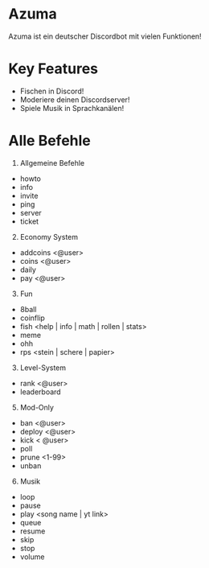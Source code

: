 # Azuma
Azuma ist ein deutscher Discordbot mit vielen Funktionen!

# Key Features
- Fischen in Discord!
- Moderiere deinen Discordserver!
- Spiele Musik in Sprachkanälen!

# Alle Befehle
1. Allgemeine Befehle
 - howto
 - info
 - invite
 - ping
 - server
 - ticket
2. Economy System
 - addcoins <@user> <amount>
 - coins <@user>
 - daily
 - pay <@user> <amount>
3. Fun
 - 8ball <question>
 - coinflip
 - fish <help | info | math | rollen | stats> 
 - meme
 - ohh
 - rps <stein | schere | papier>
3. Level-System
 - rank <@user>
 - leaderboard
5. Mod-Only
 - ban <@user>
 - deploy <@user> <common> <uncommon> <rare> <garbage>
 - kick < @user>
 - poll
 - prune <1-99>
 - unban <user id>
6. Musik
 - loop
 - pause
 - play <song name | yt link>
 - queue
 - resume
 - skip
 - stop
 - volume <number>

